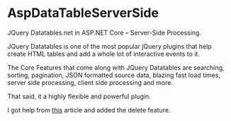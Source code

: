 # AspDataTableServerSide

JQuery Datatables.net in ASP.NET Core – Server-Side Processing.

JQuery Datatables is one of the most popular jQuery plugins that help create HTML tables and add a whole lot of interactive events to it. 

The Core Features that come along with JQuery Datatables are searching, sorting, pagination, JSON formatted source data, blazing fast load times, server side processing, client side processing and more. 

That said, it a highly flexible and powerful plugin.

I got help from [this](https://www.codewithmukesh.com/blog/jquery-datatable-in-aspnet-core/) article and added the delete feature.
